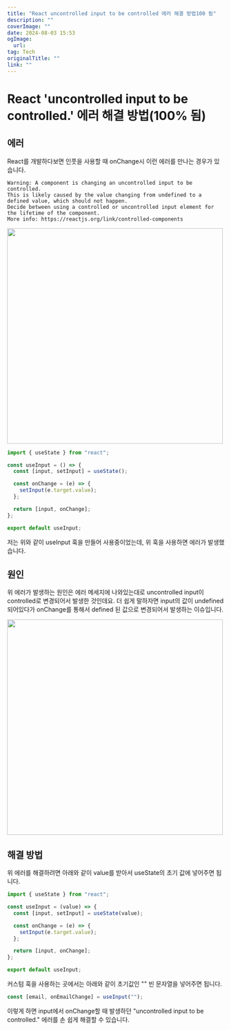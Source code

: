 ```yaml
---
title: "React uncontrolled input to be controlled 에러 해결 방법100 됨"
description: ""
coverImage: ""
date: 2024-08-03 15:53
ogImage: 
  url: 
tag: Tech
originalTitle: ""
link: ""
---
```




# React 'uncontrolled input to be controlled.' 에러 해결 방법(100% 됨)

## 에러

React를 개발하다보면 인풋을 사용할 때 onChange시 이런 에러를 만나는 경우가 있습니다.

```
Warning: A component is changing an uncontrolled input to be controlled.
This is likely caused by the value changing from undefined to a defined value, which should not happen.
Decide between using a controlled or uncontrolled input element for the lifetime of the component.
More info: https://reactjs.org/link/controlled-components
```

<div class="content-ad"></div>

<img src="/assets/img/2024-03-21-React-uncontrolled-input-to-be-controlled-에러-해결-방법(100)-1.png" width="500" />

```js
import { useState } from "react";

const useInput = () => {
  const [input, setInput] = useState();

  const onChange = (e) => {
    setInput(e.target.value);
  };

  return [input, onChange];
};

export default useInput;
```

저는 위와 같이 useInput 훅을 만들어 사용중이었는데, 위 훅을 사용하면 에러가 발생했습니다.

<div class="content-ad"></div>

## 원인

위 에러가 발생하는 원인은 에러 메세지에 나와있는대로 uncontrolled input이 controlled로 변경되어서 발생한 것인데요.
더 쉽게 말하자면 input의 값이 undefined 되어있다가 onChange를 통해서 defined 된 값으로 변경되어서 발생하는 이슈입니다.

<img src="/assets/img/2024-03-21-React-uncontrolled-input-to-be-controlled-에러-해결-방법(100)-2.png" width="500" />

## 해결 방법

위 에러를 해결하려면 아래와 같이 value를 받아서 useState의 초기 값에 넣어주면 됩니다.

<div class="content-ad"></div>

```js
import { useState } from "react";

const useInput = (value) => {
  const [input, setInput] = useState(value);

  const onChange = (e) => {
    setInput(e.target.value);
  };

  return [input, onChange];
};

export default useInput;
```

커스텀 훅을 사용하는 곳에서는 아래와 같이 초기값인 "" 빈 문자열을 넣어주면 됩니다.

```js
const [email, onEmailChange] = useInput("");
```

이렇게 하면 input에서 onChange할 때 발생하던 "uncontrolled input to be controlled." 에러를 손 쉽게 해결할 수 있습니다.
